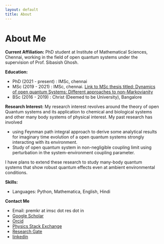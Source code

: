 ```yaml
---
layout: default
title: About
---
```


# About Me


**Current Affiliation:**
PhD student at Institute of Mathematical Sciences, Chennai, working in the field of open quantum systems under the supervision of Prof. Sibasish Ghosh.

**Education:**
  - PhD (2021 - present) : IMSc, chennai
  - MSc (2019 - 2021) : IMSc, chennai. [Link to MSc thesis titled: Dynamics of open quantum Systems: Different approaches to non-Markovianity](https://drive.google.com/file/d/1WXMqmcygDxn_AjsxEjA2ZhBT_xq59dKc/view?usp=sharing)
  - BSc (2016 - 2019) : Christ (Deemed to be University), Bangalore

**Research Interest:**
My research interest revolves around the theory of open Quantum systems and its application to chemical and biological systems and other many body systems of physical interest. My past research has involved
  - using Feynman path integral approach to derive some analytical results for imaginary time evolution of a open quantum systems strongly interacting with its environment.
  - Study of open quantum system in non-negligible coupling limit using perturbation in the system-environment coupling parameter.

I have plans to extend these research to study many-body quantum systems that show robust quantum effects even at ambient environmental conditions.


**Skills:**
  - Languages: Python, Mathematica, English, Hindi

**Contact Me**
  - Email: premkr at imsc dot res dot in
  - [Google Scholar](https://scholar.google.com/citations?user=f-ZPkk0AAAAJ&hl=en)
  - [Orcid](https://orcid.org/my-orcid?orcid=0009-0007-4032-4332)
  - [Physics Stack Exchange](https://physics.stackexchange.com/users/42420/prem)
  - [Research Gate](https://www.researchgate.net/profile/Prem_Kumar84)
  - [linkedin](https://www.linkedin.com/in/prem-kumar-72a31831a/)
